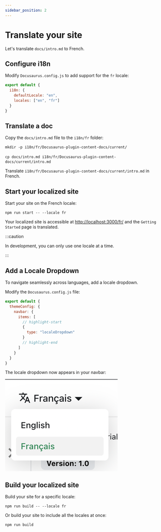 ```yaml
---
sidebar_position: 2
---
```


# Translate your site

Let's translate `docs/intro.md` to French.

## Configure i18n

Modify `Docusaurus.config.js` to add support for the `fr` locale:

```js title="docusaurus.config.js"
export default {
  i18n: {
    defaultLocale: "en",
    locales: ["en", "fr"]
  }
}
```

## Translate a doc

Copy the `docs/intro.md` file to the `i18n/fr` folder:

```
mkdir -p i18n/fr/Docusaurus-plugin-content-docs/current/

cp docs/intro.md i18n/fr/Docusaurus-plugin-content-docs/current/intro.md
```

Translate `i18n/fr/Docusaurus-plugin-content-docs/current/intro.md` in French.

## Start your localized site

Start your site on the French locale:

```
npm run start -- --locale fr
```

Your localized site is accessible at [http://localhost:3000/fr/](http://localhost:3000/fr/) and the `Getting Started`
page is translated.

:::caution

In development, you can only use one locale at a time.

:::

## Add a Locale Dropdown

To navigate seamlessly across languages, add a locale dropdown.

Modify the `Docusaurus.config.js` file:

```js title="docusaurus.config.js"
export default {
  themeConfig: {
    navbar: {
      items: [
        // highlight-start
        {
          type: "localeDropdown"
        }
        // highlight-end
      ]
    }
  }
}
```

The locale dropdown now appears in your navbar:

![Locale Dropdown](./img/localeDropdown.png)

## Build your localized site

Build your site for a specific locale:

```
npm run build -- --locale fr
```

Or build your site to include all the locales at once:

```
npm run build
```
